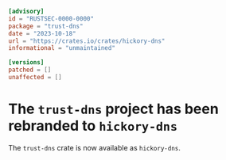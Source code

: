 ```toml
[advisory]
id = "RUSTSEC-0000-0000"
package = "trust-dns"
date = "2023-10-18"
url = "https://crates.io/crates/hickory-dns"
informational = "unmaintained"

[versions]
patched = []
unaffected = []
```

# The `trust-dns` project has been rebranded to `hickory-dns`

The `trust-dns` crate is now available as `hickory-dns`.
